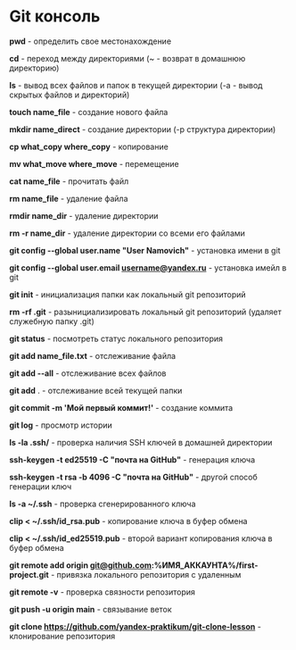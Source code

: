 # Git консоль

**pwd** - определить свое местонахождение

**cd** - переход между директориями (~ - возврат в домашнюю директорию)

**ls** - вывод всех файлов и папок в текущей директории (-a - вывод скрытых файлов и директорий)

**touch name_file** - создание нового файла

**mkdir name_direct** - создание директории (-p структура директории)

**cp what_copy where_copy**  - копирование

**mv what_move where_move**  - перемещение

**cat name_file** - прочитать файл

**rm name_file** - удаление файла

**rmdir name_dir** - удаление директории

**rm -r name_dir** - удаление директории со всеми его файлами



**git config --global user.name "User Namovich"**  - установка имени в git

**git config --global user.email username@yandex.ru** - установка имейл в git



**git init** - инициализация папки как локальный git репозиторий

**rm -rf .git** - разынициализировать  локальный git репозиторий (удаляет служебную папку .git)

**git status** - посмотреть статус локального репозитория

**git add name_file.txt** - отслеживание файла

**git add --all** - отслеживание всех файлов

**git add** . - отслеживание всей текущей папки

**git commit -m 'Мой первый коммит!'**  - создание коммита

**git log** - просмотр истории



**ls -la .ssh/** - проверка наличия SSH ключей в домашней директории

**ssh-keygen -t ed25519 -C "почта на GitHub"** - генерация ключа

**ssh-keygen -t rsa -b 4096 -C "почта на GitHub"** - другой способ генерации ключ

**ls -a ~/.ssh** - проверка сгенерированного ключа

**clip < ~/.ssh/id_rsa.pub** - копирование ключа в буфер обмена

**clip < ~/.ssh/id_ed25519.pub**  - второй вариант копирования ключа в буфер обмена

**git remote add origin git@github.com:%ИМЯ_АККАУНТА%/first-project.git**  - привязка локального репозитория с удаленным

**git remote -v** - проверка связности репозитория

**git push -u origin main** - связывание веток

**git clone https://github.com/yandex-praktikum/git-clone-lesson** - клонирование репозитория
